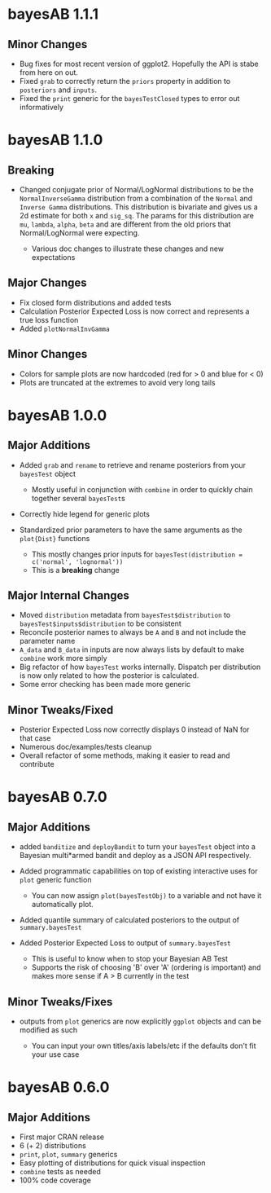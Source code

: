 # bayesAB 1.1.1

## Minor Changes
* Bug fixes for most recent version of ggplot2. Hopefully the API is stabe from here on out.
* Fixed `grab` to correctly return the `priors` property in addition to `posteriors` and `inputs`.
* Fixed the `print` generic for the `bayesTestClosed` types to error out informatively

# bayesAB 1.1.0

## Breaking
* Changed conjugate prior of Normal/LogNormal distributions to be the `NormalInverseGamma` distribution from a combination of the `Normal` and `Inverse Gamma` distributions. This distribution is bivariate and gives us a 2d estimate for both `x` and `sig_sq`. The params for this distribution are `mu`, `lambda`, `alpha`, `beta` and are different from the old priors that Normal/LogNormal were expecting.

  * Various doc changes to illustrate these changes and new expectations

## Major Changes
* Fix closed form distributions and added tests
* Calculation Posterior Expected Loss is now correct and represents a true loss function
* Added `plotNormalInvGamma`

## Minor Changes
* Colors for sample plots are now hardcoded (red for > 0 and blue for < 0)
* Plots are truncated at the extremes to avoid very long tails

# bayesAB 1.0.0

## Major Additions

* Added `grab` and `rename` to retrieve and rename posteriors from your `bayesTest` object

  * Mostly useful in conjunction with `combine` in order to quickly chain together several `bayesTest`s
  
* Correctly hide legend for generic plots
* Standardized prior parameters to have the same arguments as the `plot{Dist}` functions

  * This mostly changes prior inputs for `bayesTest(distribution = c('normal', 'lognormal'))`
  * This is a **breaking** change

## Major Internal Changes

* Moved `distribution` metadata from `bayesTest$distribution` to `bayesTest$inputs$distribution` to be consistent
* Reconcile posterior names to always be `A` and `B` and not include the parameter name
* `A_data` and `B_data` in inputs are now always lists by default to make `combine` work more simply
* Big refactor of how `bayesTest` works internally. Dispatch per distribution is now only related to how the posterior is calculated.
* Some error checking has been made more generic

## Minor Tweaks/Fixed

* Posterior Expected Loss now correctly displays 0 instead of NaN for that case
* Numerous doc/examples/tests cleanup
* Overall refactor of some methods, making it easier to read and contribute

# bayesAB 0.7.0

## Major Additions

* added `banditize` and `deployBandit` to turn your `bayesTest` object into a Bayesian multi*armed bandit and deploy as a JSON API respectively.
* Added programmatic capabilities on top of existing interactive uses for `plot` generic function

  * You can now assign `plot(bayesTestObj)` to a variable and not have it automatically plot.
  
* Added quantile summary of calculated posteriors to the output of `summary.bayesTest`
* Added Posterior Expected Loss to output of `summary.bayesTest`

  * This is useful to know when to stop your Bayesian AB Test
  * Supports the risk of choosing 'B' over 'A' (ordering is important) and makes more sense if A > B currently in the test

## Minor Tweaks/Fixes

* outputs from `plot` generics are now explicitly `ggplot` objects and can be modified as such

  * You can input your own titles/axis labels/etc if the defaults don't fit your use case

# bayesAB 0.6.0

## Major Additions

* First major CRAN release
* 6 (+ 2) distributions
* `print`, `plot`, `summary` generics
* Easy plotting of distributions for quick visual inspection
* `combine` tests as needed
* 100% code coverage
